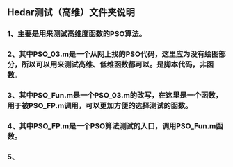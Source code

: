 ## Hedar测试（高维）文件夹说明

### 1、主要是用来测试高维度函数的PSO算法。

### 2、其中PSO_03.m是一个从网上找的PSO代码，这里应为没有绘图部分，所以可以用来测试高维、低维函数都可以。是脚本代码，非函数。

### 3、其中PSO_Fun.m是一个PSO_03.m的改写，在这里是一个函数，用于被PSO_FP.m调用，可以更加方便的选择测试的函数。

### 4、其中PSO_FP.m是一个PSO算法测试的入口，调用PSO_Fun.m函数。

### 5、
